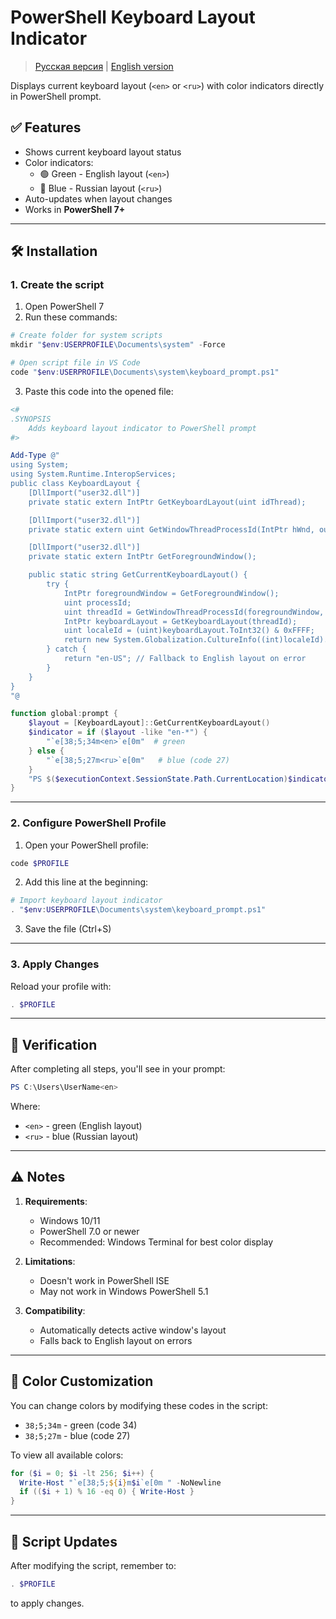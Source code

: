 # PowerShell Keyboard Layout Indicator

> [Русская версия](README-ru.md) | [English version](README.md)

Displays current keyboard layout (`<en>` or `<ru>`) with color indicators directly in PowerShell prompt.

## ✅ Features

- Shows current keyboard layout status
- Color indicators:
  - 🟢 Green - English layout (`<en>`)
  - 🔵 Blue - Russian layout (`<ru>`)
- Auto-updates when layout changes
- Works in **PowerShell 7+**

---

## 🛠️ Installation

### 1. Create the script

1. Open PowerShell 7
2. Run these commands:

```powershell
# Create folder for system scripts
mkdir "$env:USERPROFILE\Documents\system" -Force

# Open script file in VS Code
code "$env:USERPROFILE\Documents\system\keyboard_prompt.ps1"
```

3. Paste this code into the opened file:

```powershell
<#
.SYNOPSIS
    Adds keyboard layout indicator to PowerShell prompt
#>

Add-Type @"
using System;
using System.Runtime.InteropServices;
public class KeyboardLayout {
    [DllImport("user32.dll")]
    private static extern IntPtr GetKeyboardLayout(uint idThread);

    [DllImport("user32.dll")]
    private static extern uint GetWindowThreadProcessId(IntPtr hWnd, out uint lpdwProcessId);

    [DllImport("user32.dll")]
    private static extern IntPtr GetForegroundWindow();

    public static string GetCurrentKeyboardLayout() {
        try {
            IntPtr foregroundWindow = GetForegroundWindow();
            uint processId;
            uint threadId = GetWindowThreadProcessId(foregroundWindow, out processId);
            IntPtr keyboardLayout = GetKeyboardLayout(threadId);
            uint localeId = (uint)keyboardLayout.ToInt32() & 0xFFFF;
            return new System.Globalization.CultureInfo((int)localeId).Name;
        } catch {
            return "en-US"; // Fallback to English layout on error
        }
    }
}
"@

function global:prompt {
    $layout = [KeyboardLayout]::GetCurrentKeyboardLayout()
    $indicator = if ($layout -like "en-*") {
        "`e[38;5;34m<en>`e[0m"  # green
    } else {
        "`e[38;5;27m<ru>`e[0m"   # blue (code 27)
    }
    "PS $($executionContext.SessionState.Path.CurrentLocation)$indicator "
}
```

---

### 2. Configure PowerShell Profile

1. Open your PowerShell profile:

```powershell
code $PROFILE
```

2. Add this line at the beginning:

```powershell
# Import keyboard layout indicator
. "$env:USERPROFILE\Documents\system\keyboard_prompt.ps1"
```

3. Save the file (Ctrl+S)

---

### 3. Apply Changes

Reload your profile with:

```powershell
. $PROFILE
```

---

## 🧪 Verification

After completing all steps, you'll see in your prompt:

```powershell
PS C:\Users\UserName<en>
```

Where:
- `<en>` - green (English layout)
- `<ru>` - blue (Russian layout)

---

## ⚠️ Notes

1. **Requirements**:
   - Windows 10/11
   - PowerShell 7.0 or newer
   - Recommended: Windows Terminal for best color display

2. **Limitations**:
   - Doesn't work in PowerShell ISE
   - May not work in Windows PowerShell 5.1

3. **Compatibility**:
   - Automatically detects active window's layout
   - Falls back to English layout on errors

---

## 🎨 Color Customization

You can change colors by modifying these codes in the script:

- `38;5;34m` - green (code 34)
- `38;5;27m` - blue (code 27)

To view all available colors:

```powershell
for ($i = 0; $i -lt 256; $i++) {
  Write-Host "`e[38;5;${i}m$i`e[0m " -NoNewline
  if (($i + 1) % 16 -eq 0) { Write-Host }
}
```

---

## 🔄 Script Updates

After modifying the script, remember to:

```powershell
. $PROFILE
```

to apply changes.

